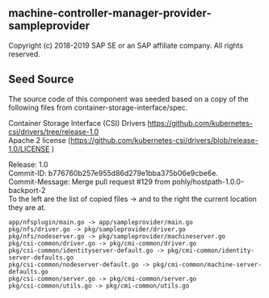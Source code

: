 ## machine-controller-manager-provider-sampleprovider
Copyright (c) 2018-2019 SAP SE or an SAP affiliate company. All rights reserved.

## Seed Source

The source code of this component was seeded based on a copy of the following files from container-storage-interface/spec. 

Container Storage Interface (CSI) Drivers
https://github.com/kubernetes-csi/drivers/tree/release-1.0  
Apache 2 license (https://github.com/kubernetes-csi/drivers/blob/release-1.0/LICENSE )

Release: 1.0  
Commit-ID: b776760b257e955d86d279e1bba375b06e9cbe6e.  
Commit-Message:  Merge pull request #129 from pohly/hostpath-1.0.0-backport-2  
To the left are the list of copied files -> and to the right the current location they are at.  

    app/nfsplugin/main.go -> app/sampleprovider/main.go
    pkg/nfs/driver.go -> pkg/sampleprovider/driver.go
    pkg/nfs/nodeserver.go -> pkg/sampleprovider/machineserver.go
    pkg/csi-common/driver.go -> pkg/cmi-common/driver.go
    pkg/csi-common/identityserver-default.go -> pkg/cmi-common/identity-server-defaults.go
    pkg/csi-common/nodeserver-default.go -> pkg/cmi-common/machine-server-defaults.go
    pkg/csi-common/server.go -> pkg/cmi-common/server.go
    pkg/csi-common/utils.go -> pkg/cmi-common/utils.go


